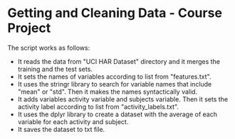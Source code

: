 # Getting and Cleaning Data - Course Project

The script works as follows:

- It reads the data from "UCI HAR Dataset" directory and it merges the training and the test sets.
- It sets the names of variables according to list from "features.txt".
- It uses the stringr library to search for variable names that include "mean" or "std". Then it makes the names syntactically valid.
- It adds variables activity variable and subjects variable. Then it sets the activity label according to list from "activity_labels.txt".
- It uses the dplyr library to create a dataset with the average of each variable for each activity and subject.
- It saves the dataset to txt file.
